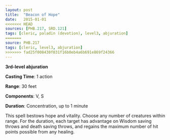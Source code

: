 ```yaml
---
layout: post
title:  "Beacon of Hope"
date:   2015-01-01
<<<<<<< HEAD
sources: [PHB.217, SRD.121]
tags: [cleric, paladin (devotion), level3, abjuration]
=======
source: PHB.217
tags: [cleric, level3, abjuration]
>>>>>>> fad25f008430f031f16b0eb4a6b691e869f24366
---
```


**3rd-level abjuration**

**Casting Time**: 1 action

**Range**: 30 feet

**Components**: V, S

**Duration**: Concentration, up to 1 minute

This spell bestows hope and vitality. Choose any number of creatures within range. For the duration, each target has advantage on Wisdom saving throws and death saving throws, and regains the maximum number of hit points possible from any healing.
